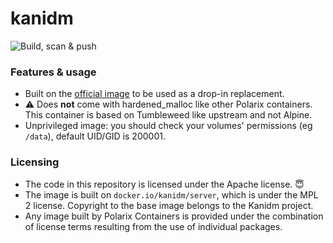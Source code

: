 # kanidm

![Build, scan & push](https://github.com/Polarix-Containers/kanidm/actions/workflows/build.yml/badge.svg)

### Features & usage
- Built on the [official image](https://github.com/kanidm/kanidm) to be used as a drop-in replacement.
- ⚠️ Does **not** come with hardened_malloc like other Polarix containers. This container is based on Tumbleweed like upstream and not Alpine.
- Unprivileged image: you should check your volumes' permissions (eg `/data`), default UID/GID is 200001. 

### Licensing
- The code in this repository is licensed under the Apache license. 😇
- The image is built on `docker.io/kanidm/server`, which is under the MPL 2 license. Copyright to the base image belongs to the Kanidm project.
- Any image built by Polarix Containers is provided under the combination of license terms resulting from the use of individual packages.
